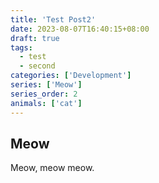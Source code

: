 ```yaml
---
title: 'Test Post2'
date: 2023-08-07T16:40:15+08:00
draft: true
tags:
  - test
  - second
categories: ['Development']
series: ['Meow']
series_order: 2
animals: ['cat']
---
```


## Meow

Meow, meow meow.
